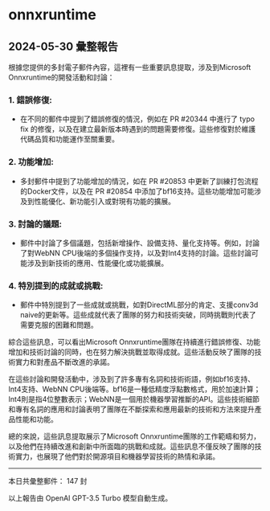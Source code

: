 # onnxruntime

## 2024-05-30 彙整報告

根據您提供的多封電子郵件內容，這裡有一些重要訊息提取，涉及到Microsoft Onnxruntime的開發活動和討論：



### 1. **錯誤修復**:

   - 在不同的郵件中提到了錯誤修復的情況，例如在 PR #20344 中進行了 typo fix 的修復，以及在建立最新版本時遇到的問題需要修復。這些修復對於維護代碼品質和功能運作至關重要。



### 2. **功能增加**:

   - 多封郵件中提到了功能增加的情況，如在 PR #20853 中更新了訓練打包流程的Docker文件，以及在 PR #20854 中添加了bf16支持。這些功能增加可能涉及到性能優化、新功能引入或對現有功能的擴展。



### 3. **討論的議題**:

   - 郵件中討論了多個議題，包括新增操作、設備支持、量化支持等。例如，討論了對WebNN CPU後端的多個操作支持，以及對Int4支持的討論。這些討論可能涉及到新技術的應用、性能優化或功能擴展。



### 4. **特別提到的成就或挑戰**:

   - 郵件中特別提到了一些成就或挑戰，如對DirectML部分的肯定、支援conv3d naive的更新等。這些成就代表了團隊的努力和技術突破，同時挑戰則代表了需要克服的困難和問題。



綜合這些訊息，可以看出Microsoft Onnxruntime團隊在持續進行錯誤修復、功能增加和技術討論的同時，也在努力解決挑戰並取得成就。這些活動反映了團隊的技術實力和對產品不斷改進的承諾。



在這些討論和開發活動中，涉及到了許多專有名詞和技術術語，例如bf16支持、Int4支持、WebNN CPU後端等。bf16是一種低精度浮點數格式，用於加速計算；Int4則是指4位整數表示；WebNN是一個用於機器學習推斷的API。這些技術細節和專有名詞的應用和討論表明了團隊在不斷探索和應用最新的技術和方法來提升產品性能和功能。



總的來說，這些訊息提取展示了Microsoft Onnxruntime團隊的工作範疇和努力，以及他們在持續改進和創新中所面臨的挑戰和成就。這些訊息不僅反映了團隊的技術實力，也展現了他們對於開源項目和機器學習技術的熱情和承諾。



---



本日共彙整郵件： 147 封



以上報告由 OpenAI GPT-3.5 Turbo 模型自動生成。